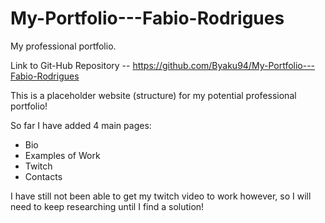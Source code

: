 # My-Portfolio---Fabio-Rodrigues
My professional portfolio.


Link to Git-Hub Repository -- https://github.com/Byaku94/My-Portfolio---Fabio-Rodrigues 

This is a placeholder website (structure) for my potential professional portfolio!

So far I have added 4 main pages:
 - Bio
 - Examples of Work
 - Twitch
 - Contacts

 I have still not been able to get my twitch video to work however, so I will need to keep researching until I find a solution!